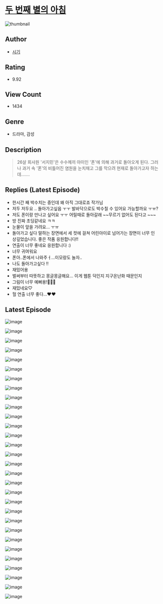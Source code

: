 # [두 번째 별의 아침](https://comic.naver.com/bestChallenge/list?titleId=810263)
![thumbnail](https://image-comic.pstatic.net/user_contents_data/challenge_comic/2023/05/23/366848/upload_3978138856002249265_480x623.jpeg)

## Author
- [시기](https://comic.naver.com/artistTitle?id=366848)

## Rating
- 9.92

## View Count
- 1434

## Genre
- 드라마, 감성

## Description
> 26살 회사원 '서지민'은 수수께끼 아이인 '폰'에 의해 과거로 돌아오게 된다. 그러나 과거 속 '폰'의 비틀어진 염원을 눈치채고 그를 막으려 현재로 돌아가고자 하는데…….

## Replies (Latest Episode)
- 한시간 째 박수치는 중인데 왜 아직 그대로죠 작가님
- 저두 저두요 .. 돌아가고싶음 ㅜㅜ 발바닥으로도 박수칠 수 있어요 가능할까요 ㅜㅠ?
- 저도 폰이랑 만나고 싶어요 ㅜㅜ 어릴때로 돌아갈래 ~~무르기 없어도 된다고 ~~~
- 방 진짜 초딩같네요 ㅋㅋ
- 눈물이 앞을 가려요… ㅜㅠ
- 돌아가고 싶다 말하는 장면에서 세 컷에 걸쳐 어린아이로 넘어가는 장면이 너무 인상깊었습니다. 좋은 작품 응원합니다!!
- 연출이 너무 좋네요 응원합니다 :)
- 너무 귀여워요
- 폰아..폰에서 나와주ㅓ...이모랑도 놀자..
- 나도 돌아가고싶다 !!
- 재밌어용
- 벌써부터 따뜻하고 몽글몽글해요… 이게 웹툰 덕인지 지구온난화 때문인지
- 그림이 너무 예뻐용!🥹🥹🥹
- 재밌네요♡
- 헐 연출 너무 좋다…❤️❤️

## Latest Episode
![image](https://image-comic.pstatic.net/user_contents_data/challenge_comic/2023/05/23/366848/upload_7378079509836424802.jpeg)

![image](https://image-comic.pstatic.net/user_contents_data/challenge_comic/2023/05/23/366848/upload_3558745512194684258.jpeg)

![image](https://image-comic.pstatic.net/user_contents_data/challenge_comic/2023/05/23/366848/upload_7306583943105819697.jpeg)

![image](https://image-comic.pstatic.net/user_contents_data/challenge_comic/2023/05/23/366848/upload_7293404994066331956.jpeg)

![image](https://image-comic.pstatic.net/user_contents_data/challenge_comic/2023/05/23/366848/upload_3919930713884210017.jpeg)

![image](https://image-comic.pstatic.net/user_contents_data/challenge_comic/2023/05/23/366848/upload_3760560910966535992.jpeg)

![image](https://image-comic.pstatic.net/user_contents_data/challenge_comic/2023/05/23/366848/upload_3847818153660015970.jpeg)

![image](https://image-comic.pstatic.net/user_contents_data/challenge_comic/2023/05/23/366848/upload_4122027535354901560.jpeg)

![image](https://image-comic.pstatic.net/user_contents_data/challenge_comic/2023/05/23/366848/upload_3703759224572031800.jpeg)

![image](https://image-comic.pstatic.net/user_contents_data/challenge_comic/2023/05/23/366848/upload_3775252769262297397.jpeg)

![image](https://image-comic.pstatic.net/user_contents_data/challenge_comic/2023/05/23/366848/upload_3977350488247526753.jpeg)

![image](https://image-comic.pstatic.net/user_contents_data/challenge_comic/2023/05/23/366848/upload_3991934424070893618.jpeg)

![image](https://image-comic.pstatic.net/user_contents_data/challenge_comic/2023/05/23/366848/upload_3691042058320097382.jpeg)

![image](https://image-comic.pstatic.net/user_contents_data/challenge_comic/2023/05/23/366848/upload_7161396730488317494.jpeg)

![image](https://image-comic.pstatic.net/user_contents_data/challenge_comic/2023/05/23/366848/upload_3834921981072912689.jpeg)

![image](https://image-comic.pstatic.net/user_contents_data/challenge_comic/2023/05/23/366848/upload_3847820545168205411.jpeg)

![image](https://image-comic.pstatic.net/user_contents_data/challenge_comic/2023/05/23/366848/upload_7306352860205758052.jpeg)

![image](https://image-comic.pstatic.net/user_contents_data/challenge_comic/2023/05/23/366848/upload_7365184415920776550.jpeg)

![image](https://image-comic.pstatic.net/user_contents_data/challenge_comic/2023/05/23/366848/upload_3546361941132849460.jpeg)

![image](https://image-comic.pstatic.net/user_contents_data/challenge_comic/2023/05/23/366848/upload_3558465166741091634.jpeg)

![image](https://image-comic.pstatic.net/user_contents_data/challenge_comic/2023/05/23/366848/upload_3486970497759065957.jpeg)

![image](https://image-comic.pstatic.net/user_contents_data/challenge_comic/2023/05/23/366848/upload_4122539891301364321.jpeg)

![image](https://image-comic.pstatic.net/user_contents_data/challenge_comic/2023/05/23/366848/upload_3763091964353209698.jpeg)

![image](https://image-comic.pstatic.net/user_contents_data/challenge_comic/2023/05/23/366848/upload_4121134714766636390.jpeg)

![image](https://image-comic.pstatic.net/user_contents_data/challenge_comic/2023/05/23/366848/upload_3631137568975894372.jpeg)

![image](https://image-comic.pstatic.net/user_contents_data/challenge_comic/2023/05/23/366848/upload_4122593780272738359.jpeg)

![image](https://image-comic.pstatic.net/user_contents_data/challenge_comic/2023/05/23/366848/upload_3618705188429456440.jpeg)

![image](https://image-comic.pstatic.net/user_contents_data/challenge_comic/2023/05/23/366848/upload_3904959956971185714.jpeg)

![image](https://image-comic.pstatic.net/user_contents_data/challenge_comic/2023/05/23/366848/upload_7292230728580359733.jpeg)

![image](https://image-comic.pstatic.net/user_contents_data/challenge_comic/2023/05/23/366848/upload_4122545418166035512.jpeg)
